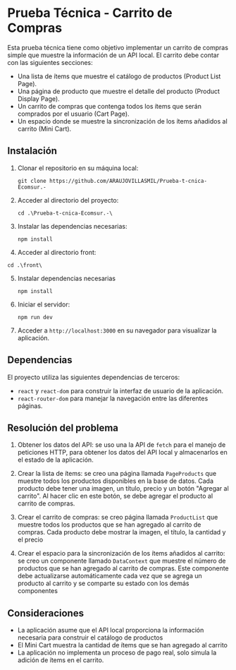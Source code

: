 # Prueba Técnica - Carrito de Compras

Esta prueba técnica tiene como objetivo implementar un carrito de compras simple que muestre la información de un API local. El carrito debe contar con las siguientes secciones:

-   Una lista de ítems que muestre el catálogo de productos (Product List Page).
-   Una página de producto que muestre el detalle del producto (Product Display Page).
-   Un carrito de compras que contenga todos los ítems que serán comprados por el usuario (Cart Page).
-   Un espacio donde se muestre la sincronización de los ítems añadidos al carrito (Mini Cart).

## Instalación

1.  Clonar el repositorio en su máquina local:
    
    `git clone https://github.com/ARAUJOVILLASMIL/Prueba-t-cnica-Ecomsur.-` 
    
2.  Acceder al directorio del proyecto:
        
    `cd .\Prueba-t-cnica-Ecomsur.-\` 
    
3.  Instalar las dependencias necesarias:
    
    `npm install` 
    
4.  Acceder al directorio front:

`cd .\front\`

5. Instalar dependencias necesarias

    `npm install` 
    
6.  Iniciar el servidor:
      
    `npm run dev` 
    
7.  Acceder a `http://localhost:3000` en su navegador para visualizar la aplicación.


## Dependencias

El proyecto utiliza las siguientes dependencias de terceros:

-   `react` y `react-dom` para construir la interfaz de usuario de la aplicación.
-   `react-router-dom` para manejar la navegación entre las diferentes páginas.

## Resolución del problema

1.  Obtener los datos del API: se uso una la API de `fetch` para el manejo de peticiones HTTP,  para obtener los datos del API local y almacenarlos en el estado de la aplicación. 
    
2.  Crear la lista de ítems: se creo una página llamada `PageProducts` que muestre todos los productos disponibles en la base de datos. Cada producto debe tener una imagen, un título, precio y un botón "Agregar al carrito". Al hacer clic en este botón, se debe agregar el producto al carrito de compras.
    
4.  Crear el carrito de compras: se creo página llamada `ProductList` que muestre todos los productos que se han agregado al carrito de compras. Cada producto debe mostrar la imagen, el título, la cantidad y el precio 
    
5.  Crear el espacio para la sincronización de los ítems añadidos al carrito: se creo un componente llamado `DataContext` que muestre el número de productos que se han agregado al carrito de compras. Este componente debe actualizarse automáticamente cada vez que se agrega un producto al carrito y se comparte su estado con los demás componentes

## Consideraciones

-   La aplicación asume que el API local proporciona la información necesaria para construir el catálogo de productos 
-   El Mini Cart muestra la cantidad de ítems que se han agregado al carrito 
-   La aplicación no implementa un proceso de pago real, solo simula la adición de ítems en el carrito.

